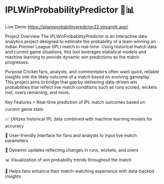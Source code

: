 # IPLWinProbabilityPredictor 🏏📊
Live Demo
https://iplwinprobabilitypredictor22.streamlit.app/

Project Overview
The IPLWinProbabilityPredictor is an interactive data analytics project designed to estimate the probability of a team winning an Indian Premier League (IPL) match in real-time. Using historical match data and current game situations, this tool leverages statistical models and machine learning to provide dynamic win predictions as the match progresses.

Purpose
Cricket fans, analysts, and commentators often want quick, reliable insights into the likely outcome of a match based on evolving gameplay. This project aims to bridge that gap by delivering data-driven win probabilities that reflect live match conditions such as runs scored, wickets lost, overs remaining, and more.

Key Features
⚡ Real-time prediction of IPL match outcomes based on current game stats

📈 Utilizes historical IPL data combined with machine learning models for accuracy

🎯 User-friendly interface for fans and analysts to input live match parameters

🔄 Dynamic updates reflecting changes in runs, wickets, and overs

📊 Visualization of win probability trends throughout the match

🎉 Helps fans enhance their match-watching experience with data-backed insights

